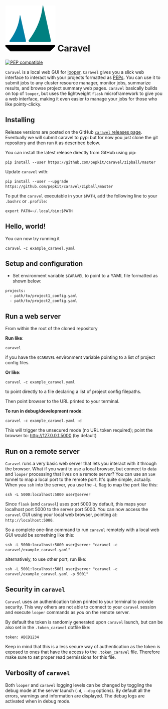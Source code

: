 [logo]: img/logo_caravel.svg

# ![logo][logo] Caravel


[![PEP compatible](http://pepkit.github.io/img/PEP-compatible-green.svg)](http://pepkit.github.io)


`Caravel` is a local web GUI for [looper](https://looper.readthedocs.io/). `Caravel` gives you a slick web interface to interact with your projects formatted as [PEPs](http://pepkit.github.io). You can use it to submit jobs to any cluster resource manager, monitor jobs, summarize results, and browse project summary web pages. `caravel` basically builds on top of `looper`, but uses the lightweight `flask` microframework to give you a web interface, making it even easier to manage your jobs for those who like pointy-clicky.

## Installing

Release versions are posted on the GitHub [`caravel` releases page](https://github.com/databio/caravel/releases).  Eventually we will submit caravel to pypi but for now you just clone the git repository
 and then run it as described below.

You can install the latest release directly from GitHub using pip:

```
pip install --user https://github.com/pepkit/caravel/zipball/master
```

Update `caravel` with:

```
pip install --user --upgrade https://github.com/pepkit/caravel/zipball/master
```

To put the ``caravel`` executable in your ``$PATH``, add the following line to your ``.bashrc`` or ``.profile``:

```
export PATH=~/.local/bin:$PATH
```
## Hello, world!

You can now try running it 

```
caravel -c example_caravel.yaml
```

## Setup and configuration

* Set environment variable `$CARAVEL` to point to a YAML file formatted as shown below:

```
projects:
  - path/to/project1_config.yaml
  - path/to/project2_config.yaml
```

## Run a web server

From within the root of the cloned repository

**Run like**:

```
caravel
```
if you have the `$CARAVEL` environment variable pointing to a list of project config files.

**Or like**:

```
caravel -c example_caravel.yaml
```
to point directly to a file declaring a list of project config filepaths.

Then point browser to the URL printed to your terminal.


**To run in debug/development mode**: 
```
caravel -c example_caravel.yaml -d
```
This will trigger the unsecured mode (no URL token required); point the browser to: http://127.0.0.1:5000 (by default)

## Run on a remote server

`Caravel` runs a very basic web server that lets you interact with it through the browser. What if you want to use a local browser, but connect to data and `looper` processing that lives on a remote server? You can use an `SSH` tunnel to map a local port to the remote port. It's quite simple, actually. When you `ssh` into the server, you use the `-L` flag to map the port like this:

```
ssh -L 5000:localhost:5000 user@server
```

Since `flask` (and `caravel`) uses port 5000 by default, this maps your localhost port 5000 to the server port 5000. You can now access the `caravel` GUI using your local web browser, pointing at: `http://localhost:5000`.

So a complete one-line command to run `caravel` remotely with a local web GUI would be something like this:

```
ssh -L 5000:localhost:5000 user@server "caravel -c caravel/example_caravel.yaml"
```
alternatively, to use other port, run like:

```
ssh -L 5001:localhost:5001 user@server "caravel -c caravel/example_caravel.yaml -p 5001"
```
## Security in `caravel`

`Caravel` uses an authentication token printed to your terminal to provide security. This way others are not able to connect to your `caravel` session and execute `looper` commands as _you_ on the remote server. 

By default the token is randomly generated upon `caravel` launch, but can be also set in the `.token_caravel` dotfile like:

```
token: ABCD1234
```

Keep in mind that this is a less secure way of authentication as the token is exposed to ones that have the access to the `.token_caravel` file. Therefore make sure to set proper read permissions for this file.

## Verbosity of `caravel`

Both `looper` and `caravel` logging levels can be changed by toggling the debug mode at the server launch (`-d`, `--dbg` options). 
By default all the errors, warnings and information are displayed. The debug logs are activated when in debug mode.